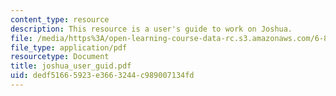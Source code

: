 ```yaml
---
content_type: resource
description: This resource is a user's guide to work on Joshua.
file: /media/https%3A/open-learning-course-data-rc.s3.amazonaws.com/6-871-knowledge-based-applications-systems-spring-2005/dedf51665923e3663244c989007134fd_joshua_user_guid.pdf
file_type: application/pdf
resourcetype: Document
title: joshua_user_guid.pdf
uid: dedf5166-5923-e366-3244-c989007134fd
---
```

